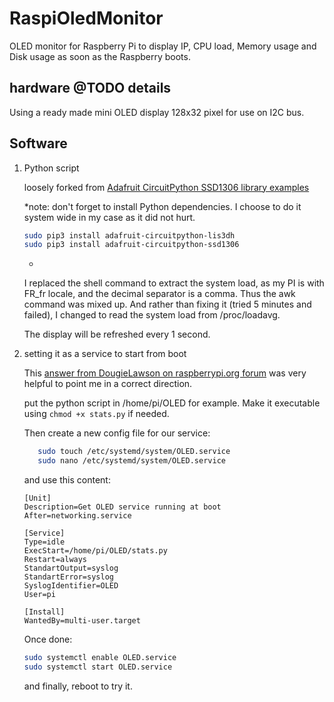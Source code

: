# RaspiOledMonitor

OLED monitor for Raspberry Pi to display IP, CPU load, Memory usage and Disk usage as soon as the Raspberry boots.

## hardware @TODO details

Using a ready made mini OLED display 128x32 pixel for use on I2C bus.

## Software

1. Python script

    loosely forked from [Adafruit CircuitPython SSD1306 library examples](https://github.com/adafruit/Adafruit_CircuitPython_SSD1306/blob/master/examples/ssd1306_stats.py)

    *note: don't forget to install Python dependencies. I choose to do it system wide in my case as it did not hurt.

    ```bash
    sudo pip3 install adafruit-circuitpython-lis3dh
    sudo pip3 install adafruit-circuitpython-ssd1306
    ```

    *

    I replaced the shell command to extract the system load, as my PI is with FR_fr locale, and the decimal separator is a comma. Thus the awk command was mixed up. And rather than fixing it (tried 5 minutes and failed), I changed to read the system load from /proc/loadavg.

    The display will be refreshed every 1 second.

2. setting it as a service to start from boot

    This [answer from DougieLawson on raspberrypi.org forum](https://www.raspberrypi.org/forums/viewtopic.php?t=200174#p1247692) was very helpful to point me in a correct direction.

    put the python script in /home/pi/OLED for example. Make it executable using ```chmod +x stats.py``` if needed.

    Then create a new config file for our service:

    ```bash
       sudo touch /etc/systemd/system/OLED.service
       sudo nano /etc/systemd/system/OLED.service
    ```

    and use this content:

    ```systemd
    [Unit]
    Description=Get OLED service running at boot
    After=networking.service

    [Service]
    Type=idle
    ExecStart=/home/pi/OLED/stats.py
    Restart=always
    StandartOutput=syslog
    StandartError=syslog
    SyslogIdentifier=OLED
    User=pi

    [Install]
    WantedBy=multi-user.target
    ```

    Once done:

    ```bash
    sudo systemctl enable OLED.service
    sudo systemctl start OLED.service
    ```

    and finally, reboot to try it.
